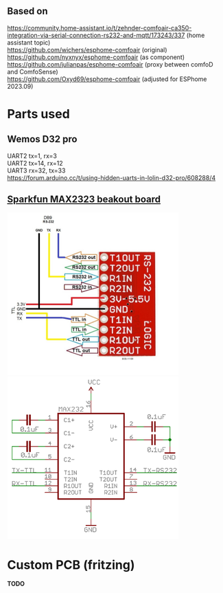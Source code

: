 ## Based on

https://community.home-assistant.io/t/zehnder-comfoair-ca350-integration-via-serial-connection-rs232-and-mqtt/173243/337 (home assistant topic)  
https://github.com/wichers/esphome-comfoair (original)  
https://github.com/nyxnyx/esphome-comfoair (as component)  
https://github.com/julianpas/esphome-comfoair (proxy between comfoD and ComfoSense)  
https://github.com/Oxyd69/esphome-comfoair (adjusted for ESPhome 2023.09)

# Parts used
## Wemos D32 pro
UART2 tx=1, rx=3  
UART2 tx=14, rx=12  
UART3 rx=32, tx=33  
https://forum.arduino.cc/t/using-hidden-uarts-in-lolin-d32-pro/608288/4

## [Sparkfun MAX2323 beakout board](https://www.sparkfun.com/products/11189)
<img src="https://github.com/brechtvhb/zehnder-to-esphome/blob/main/doc/BOB-11189%20hookup.jpg" alt="MAX2323" width="400"/>
<img src="doc/ttl-MAX232.png" alt="MAX2323"  width="400"/>  

# Custom PCB (fritzing)
**TODO**
